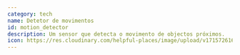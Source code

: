 ```yaml
---
category: tech
name: Detetor de movimentos
id: motion_detector
description: Um sensor que detecta o movimento de objectos próximos.
icon: https://res.cloudinary.com/helpful-places/image/upload/v1715726166/motion_detector_tb3wil.svg
---
```

